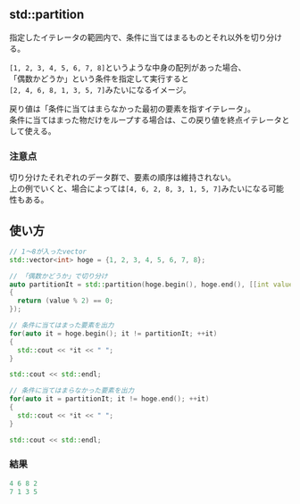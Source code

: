 ## std::partition
指定したイテレータの範囲内で、条件に当てはまるものとそれ以外を切り分ける。

`[1, 2, 3, 4, 5, 6, 7, 8]`というような中身の配列があった場合、  
「偶数かどうか」という条件を指定して実行すると  
`[2, 4, 6, 8, 1, 3, 5, 7]`みたいになるイメージ。

戻り値は「条件に当てはまらなかった最初の要素を指すイテレータ」。  
条件に当てはまった物だけをループする場合は、この戻り値を終点イテレータとして使える。

### 注意点
切り分けたそれぞれのデータ群で、要素の順序は維持されない。  
上の例でいくと、場合によっては`[4, 6, 2, 8, 3, 1, 5, 7]`みたいになる可能性もある。

## 使い方
```c++
// 1〜8が入ったvector
std::vector<int> hoge = {1, 2, 3, 4, 5, 6, 7, 8};

// 「偶数かどうか」で切り分け
auto partitionIt = std::partition(hoge.begin(), hoge.end(), [[int value]]
{
  return (value % 2) == 0;
});

// 条件に当てはまった要素を出力
for(auto it = hoge.begin(); it != partitionIt; ++it)
{
  std::cout << *it << " ";
}

std::cout << std::endl;

// 条件に当てはまらなかった要素を出力
for(auto it = partitionIt; it != hoge.end(); ++it)
{
  std::cout << *it << " ";
}

std::cout << std::endl;
```

### 結果
```c++
4 6 8 2
7 1 3 5
```